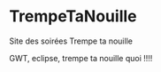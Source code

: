 TrempeTaNouille
===============

Site des soirées Trempe ta nouille

GWT, eclipse, trempe ta nouille quoi !!!!
